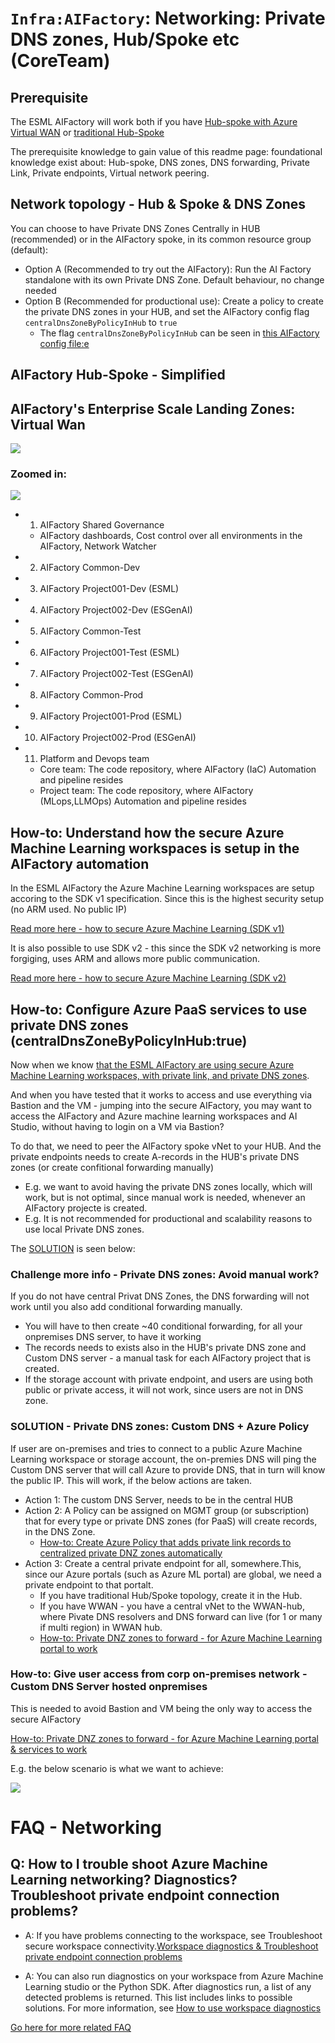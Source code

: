 # `Infra:AIFactory`: Networking: Private DNS zones, Hub/Spoke etc (CoreTeam)

## Prerequisite

The ESML AIFactory will work both if you have [Hub-spoke with Azure Virtual WAN](https://learn.microsoft.com/en-us/azure/architecture/networking/architecture/hub-spoke-vwan-architecture) or [traditional Hub-Spoke](https://learn.microsoft.com/en-us/azure/architecture/networking/architecture/hub-spoke?tabs=cli)

The prerequisite knowledge to gain value of this readme page: foundational knowledge exist about: Hub-spoke, DNS zones, DNS forwarding, Private Link, Private endpoints, Virtual network peering.

## Network topology - Hub & Spoke & DNS Zones

You can choose to have Private DNS Zones Centrally in HUB (recommended) or in the AIFactory spoke, in its common resource group (default):
- Option A (Recommended to try out the AIFactory):  Run the AI Factory standalone with its own Private DNS Zone. Default behaviour, no change needed
- Option B (Recommended for productional use): Create a policy to create the private DNS zones in your HUB, and set the AIFactory config flag `centralDnsZoneByPolicyInHub` to `true`
    - The flag `centralDnsZoneByPolicyInHub` can be seen in [this AIFactory config file:e](../../../environment_setup/aifactory/parameters/10-esml-globals-4-13_21_22.json)

## AIFactory Hub-Spoke - Simplified

## AIFactory's Enterprise Scale Landing Zones: Virtual Wan

![](./images/14-eslz-full-1.png)

### Zoomed in:

![](./images/14-eslz-zoomed-in-1.png)

- 1) AIFactory Shared Governance
    - AIFactory dashboards, Cost control over all environments in the AIFactory, Network Watcher
- 2) AIFactory Common-Dev
- 3) AIFactory Project001-Dev (ESML)
- 4) AIFactory Project002-Dev (ESGenAI)
- 5) AIFactory Common-Test
- 6) AIFactory Project001-Test (ESML)
- 7) AIFactory Project002-Test (ESGenAI)
- 8) AIFactory Common-Prod
- 9) AIFactory Project001-Prod (ESML)
- 10) AIFactory Project002-Prod (ESGenAI)
- 11) Platform and Devops team
    - Core team: The code repository, where AIFactory (IaC) Automation and pipeline resides
    - Project team: The code repository, where AIFactory (MLops,LLMOps) Automation and pipeline resides


## How-to: Understand how the secure Azure Machine Learning workspaces is setup in the AIFactory automation

In the ESML AIFactory the Azure Machine Learning workspaces are setup accoring to the SDK v1 specification. Since this is the highest security setup (no ARM used. No public IP)

[Read more here - how to secure Azure Machine Learning (SDK v1)](https://learn.microsoft.com/en-us/azure/machine-learning/tutorial-create-secure-workspace-vnet?view=azureml-api-1)

It is also possible to use SDK v2 - this since the SDK v2 networking is more forgiging, uses ARM and allows more public communication. 

[Read more here - how to secure Azure Machine Learning (SDK v2)](https://learn.microsoft.com/en-us/azure/machine-learning/tutorial-create-secure-workspace-vnet?view=azureml-api-2)

## How-to: Configure Azure PaaS services to use private DNS zones (centralDnsZoneByPolicyInHub:true)

Now when we know [that the ESML AIFactory are using secure Azure Machine Learning workspaces, with private link, and private DNS zones](#how-to-understand-how-the-secure-azure-machine-learning-workspaces-is-setup-in-the-aifactory-automation). 

And when you have tested that it works to access and use everything via Bastion and the VM - jumping into the secure AIFactory, you may want to access the AIFactory and Azure machine learning workspaces and AI Studio, without having to login on a VM via Bastion?

To do that, we need to peer the AIFactory spoke vNet to your HUB. And the private endpoints needs to create A-records in the HUB's private DNS zones (or create confitional forwarding manually)
- E.g. we want to avoid having the private DNS zones locally, which will work, but is not optimal, since manual work is needed, whenever an AIFactory projecte is created. 
- E.g. It is not recommended for productional and scalability reasons to use local Private DNS zones.

The [SOLUTION](#solution---private-dns-zones-custom-dns--azure-policy) is seen below: 

### Challenge more info - Private DNS zones: Avoid manual work?
If you do not have central Privat DNS Zones, the DNS forwarding will not work until you also add conditional forwarding manually. 
- You will have to then create ~40 conditional forwarding, for all your onpremises DNS server, to have it working
- The records needs to exists also in the HUB's private DNS zone and Custom DNS server - a manual task for each AIFactory project that is created.           
- If the storage account with private endpoint, and users are using both public or private access, it will not work, since users are not in DNS zone.

### SOLUTION - Private DNS zones: Custom DNS + Azure Policy
If user are on-premises and tries to connect to a public Azure Machine Learning workspace or storage account, the on-premies DNS will ping the Custom DNS server that will call Azure to provide DNS, that in turn will know the public IP. This will work, if the below actions are taken. 

- Action 1: The custom DNS Server, needs to be in the central HUB
- Action 2: A Policy can be assigned on MGMT group (or subscription) that for every type or private DNS zones (for PaaS) will create records, in the DNS Zone.				
    - [How-to: Create Azure Policy that adds private link records to centralized private DNZ zones automatically](https://www.azadvertizer.net/azpolicyinitiativesadvertizer/Deploy-Private-DNS-Zones.html)
- Action 3: Create a central private endpoint for all, somewhere.This, since our Azure portals (such as Azure ML portal) are global, we need a private endpoint to that portalt. 
    - If you have traditional Hub/Spoke topology, create it in the Hub. 				
    - If you have WWAN - you have a central vNet to the WWAN-hub, where Pivate DNS resolvers and DNS forward can live (for 1 or many if multi region) in WWAN hub.
    - [How-to: Private DNZ zones to forward - for Azure Machine Learning portal to work](https://learn.microsoft.com/en-us/azure/machine-learning/how-to-custom-dns?tabs=azure-cli&view=azureml-api-2#example-custom-dns-server-hosted-on-premises)

### How-to: Give user access from corp on-premises network - Custom DNS Server hosted onpremises
This is needed to avoid Bastion and VM being the only way to access the secure AIFactory

[How-to: Private DNZ zones to forward - for Azure Machine Learning portal & services to work](https://learn.microsoft.com/en-us/azure/machine-learning/how-to-custom-dns?tabs=azure-cli&view=azureml-api-2#example-custom-dns-server-hosted-on-premises)

E.g. the below scenario is what we want to achieve: 

![](./images/14-networking-dns-server.png)

# FAQ - Networking

## Q: How to I trouble shoot Azure Machine Learning networking? Diagnostics? Troubleshoot private endpoint connection problems? 

- A: If you have problems connecting to the workspace, see Troubleshoot secure workspace connectivity.[Workspace diagnostics & Troubleshoot private endpoint connection problems](https://learn.microsoft.com/en-us/azure/machine-learning/how-to-troubleshoot-secure-connection-workspace?view=azureml-api-2)

- A: You can also run diagnostics on your workspace from Azure Machine Learning studio or the Python SDK. After diagnostics run, a list of any detected problems is returned. This list includes links to possible solutions. For more information, see [How to use workspace diagnostics](https://learn.microsoft.com/en-us/azure/machine-learning/how-to-workspace-diagnostic-api?view=azureml-api-2)

[Go here for more related FAQ](../40-49/41-FAQ-01.md)


